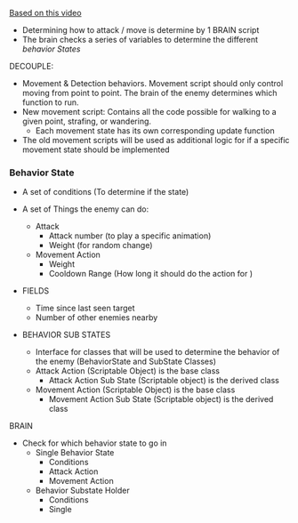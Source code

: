 [Based on this video](https://youtu.be/-Ts9xF9Owe0?si=4c4MbWk_C0yvd2iy&t=492)

- Determining how to attack / move is determine by 1 BRAIN script
- The brain checks a series of variables to determine the different *behavior States*

DECOUPLE:

- Movement & Detection behaviors. Movement script should only control moving from point to point. The brain of the enemy determines which function to run.
- New movement script: Contains all the code possible for walking to a given point, strafing, or wandering.
	- Each movement state has its own corresponding update function
- The old movement scripts will be used as additional logic for if a specific movement state should be implemented

### Behavior State
- A set of conditions (To determine if the state)
- A set of Things the enemy can do:
	- Attack
		- Attack number (to play a specific animation)
		- Weight (for random change)
	- Movement Action
		- Weight
		- Cooldown Range (How long it should do the action for )

- FIELDS
	- Time since last seen target
	- Number of other enemies nearby

- BEHAVIOR SUB STATES
	- Interface for classes that will be used to determine the behavior of the enemy (BehaviorState and SubState Classes)
	- Attack Action (Scriptable Object) is the base class
		- Attack Action Sub State (Scriptable object) is the derived class
	- Movement Action (Scriptable Object) is the base class
		- Movement Action Sub State (Scriptable object) is the derived class

BRAIN
- Check for which behavior state to go in
	- Single Behavior State
		- Conditions
		- Attack Action
		- Movement Action
	- Behavior Substate Holder
		- Conditions
		- Single 